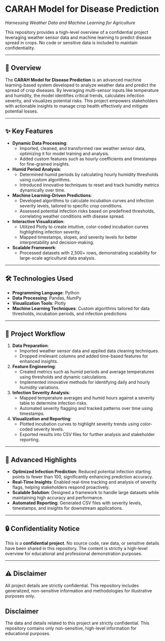 # CARAH Model for Disease Prediction  
*Harnessing Weather Data and Machine Learning for Agriculture*  

This repository provides a high-level overview of a confidential project leveraging weather sensor data and machine learning to predict disease spread in crops. No code or sensitive data is included to maintain confidentiality.  

---

## 🌟 Overview  
The **CARAH Model for Disease Prediction** is an advanced machine learning-based system developed to analyze weather data and predict the spread of crop diseases. By leveraging multi-sensor inputs like temperature and humidity, the model identifies critical trends, calculates infection severity, and visualizes potential risks. This project empowers stakeholders with actionable insights to manage crop health effectively and mitigate potential losses.  

---

## ✨ Key Features  
- **Dynamic Data Processing**:  
   - Imported, cleaned, and transformed raw weather sensor data, optimizing it for model training and analysis.  
   - Added custom features such as hourly coefficients and timestamps for fine-grained insights.  
- **Humid Period Analysis**:  
   - Determined humid periods by calculating hourly humidity thresholds using custom algorithms.  
   - Introduced innovative techniques to reset and track humidity metrics dynamically over time.  
- **Machine Learning-Driven Predictions**:  
   - Developed algorithms to calculate incubation curves and infection severity levels, tailored to specific crop conditions.  
   - Assessed potential infection risks based on predefined thresholds, correlating weather conditions with disease spread.  
- **Interactive Visualization**:  
   - Utilized Plotly to create intuitive, color-coded incubation curves highlighting infection severity.  
   - Mapped timestamps, slopes, and severity levels for better interpretability and decision-making.  
- **Scalable Framework**:  
   - Processed datasets with 2,500+ rows, demonstrating scalability for large-scale agricultural data analysis.  

---

## 🛠️ Technologies Used  
- **Programming Language**: Python  
- **Data Processing**: Pandas, NumPy  
- **Visualization Tools**: Plotly  
- **Machine Learning Techniques**: Custom algorithms tailored for data thresholds, incubation periods, and infection predictions  

---

## 🔄 Project Workflow  
1. **Data Preparation**:  
   - Imported weather sensor data and applied data cleaning techniques.  
   - Dropped irrelevant columns and added time-based features for enhanced insights.  
2. **Feature Engineering**:  
   - Created metrics such as humid periods and average temperatures using thresholds and dynamic calculations.  
   - Implemented innovative methods for identifying daily and hourly humidity variations.  
3. **Infection Severity Analysis**:  
   - Mapped temperature averages and humid hours against a severity table to determine infection risks.  
   - Automated severity flagging and tracked patterns over time using timestamps.  
4. **Visualization and Reporting**:  
   - Plotted incubation curves to highlight severity trends using color-coded severity levels.  
   - Exported results into CSV files for further analysis and stakeholder reporting.  

---

## 🚀 Advanced Highlights  
- **Optimized Infection Prediction**: Reduced potential infection starting points to fewer than 100, significantly enhancing prediction accuracy.  
- **Real-Time Insights**: Enabled real-time tracking and analysis of severity flags, helping stakeholders respond proactively.  
- **Scalable Solution**: Designed a framework to handle large datasets while maintaining high accuracy and performance.  
- **Automated Reporting**: Generated CSV files with severity levels, timestamps, and insights for downstream applications.  

---

## 🔒 Confidentiality Notice  
This is a **confidential project**. No source code, raw data, or sensitive details have been shared in this repository. The content is strictly a high-level overview for educational and professional demonstration purposes.  

---

## ⚠️ Disclaimer  
All project details are strictly confidential. This repository includes generalized, non-sensitive information and methodologies for illustrative purposes only.  


## Disclaimer  
The data and details related to this project are strictly confidential. This repository contains only non-sensitive, high-level information for educational purposes.

